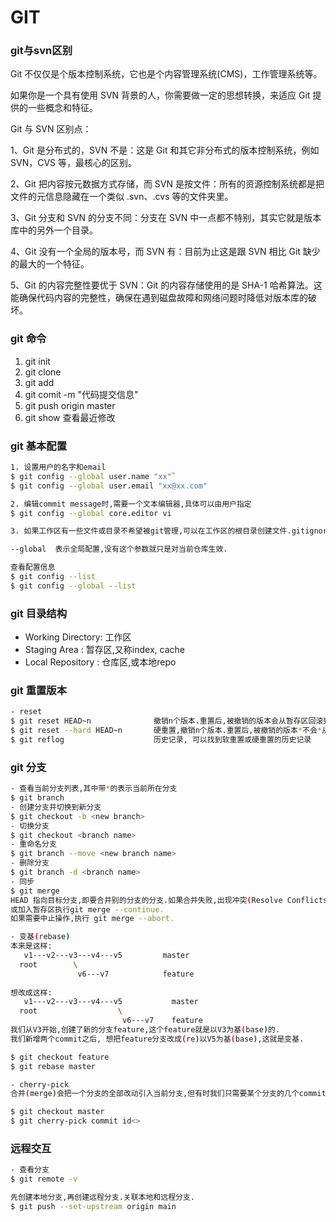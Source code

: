 # GIT


### git与svn区别
Git 不仅仅是个版本控制系统，它也是个内容管理系统(CMS)，工作管理系统等。

如果你是一个具有使用 SVN 背景的人，你需要做一定的思想转换，来适应 Git 提供的一些概念和特征。

Git 与 SVN 区别点：

1、Git 是分布式的，SVN 不是：这是 Git 和其它非分布式的版本控制系统，例如 SVN，CVS 等，最核心的区别。

2、Git 把内容按元数据方式存储，而 SVN 是按文件：所有的资源控制系统都是把文件的元信息隐藏在一个类似 .svn、.cvs 等的文件夹里。

3、Git 分支和 SVN 的分支不同：分支在 SVN 中一点都不特别，其实它就是版本库中的另外一个目录。

4、Git 没有一个全局的版本号，而 SVN 有：目前为止这是跟 SVN 相比 Git 缺少的最大的一个特征。

5、Git 的内容完整性要优于 SVN：Git 的内容存储使用的是 SHA-1 哈希算法。这能确保代码内容的完整性，确保在遇到磁盘故障和网络问题时降低对版本库的破坏。

### git 命令
1. git init
2. git clone <url>
3. git add <filename>
4. git comit -m "代码提交信息"
5. git push origin master
6. git show     查看最近修改

### git 基本配置
```bash
1. 设置用户的名字和email
$ git config --global user.name "xx"`
$ git config --global user.email "xx@xx.com"

2. 编辑commit message时,需要一个文本编辑器,具体可以由用户指定
$ git config --global core.editor vi

3. 如果工作区有一些文件或目录不希望被git管理,可以在工作区的根目录创建文件.gitignore 并写上它们的路径

--global  表示全局配置,没有这个参数就只是对当前仓库生效.

查看配置信息
$ git config --list
$ git config --global --list
```
### git 目录结构
- Working Directory: 工作区
- Staging Area     : 暂存区,又称index, cache
- Local Repository : 仓库区,或本地repo

### git  重置版本
``` bash
- reset
$ git reset HEAD~n              撤销n个版本.重置后,被撤销的版本会从暂存区回滚到工作区
$ git reset --hard HEAD~n       硬重置,撤销n个版本.重置后,被撤销的版本*不会*从暂存区回滚到工作区
$ git reflog                    历史记录, 可以找到软重置或硬重置的历史记录
```
### git 分支
```bash
- 查看当前分支列表,其中带*的表示当前所在分支
$ git branch
- 创建分支并切换到新分支
$ git checkout -b <new branch>
- 切换分支
$ git checkout <branch name>
- 重命名分支
$ git branch --move <new branch name>
- 删除分支
$ git branch -d <branch name>
- 同步
$ git merge
HEAD 指向目标分支,即要合并别的分支的分支.如果合并失败,出现冲突(Resolve Conflicts),可以在master上手动修改文件,再在master上提交
或加入暂存区执行git merge --continue.
如果需要中止操作,执行 git merge --abort.

- 变基(rebase)
本来是这样:
   v1---v2---v3---v4---v5         master
  root        \ 
               v6---v7            feature
               
想改成这样:
   v1---v2---v3---v4---v5           master
  root                  \ 
                         v6---v7    feature
我们从V3开始,创建了新的分支feature,这个feature就是以V3为基(base)的.
我们新增两个commit之后, 想把feature分支改成(re)以V5为基(base),这就是变基.

$ git checkout feature
$ git rebase master

- cherry-pick
合并(merge)会把一个分支的全部改动引入当前分支,但有时我们只需要某个分支的几个commit,此时我们需要这样的操作:将对方commit抓过来,并接在当前分支上.这种从其他分支挑选commit,抓取并接入当前分支的操作,就叫做cherry-pick.

$ git checkout master
$ git cherry-pick commit id<>
```
### 远程交互
```bash
- 查看分支
$ git remote -v

先创建本地分支,再创建远程分支.关联本地和远程分支.
$ git push --set-upstream origin main
```